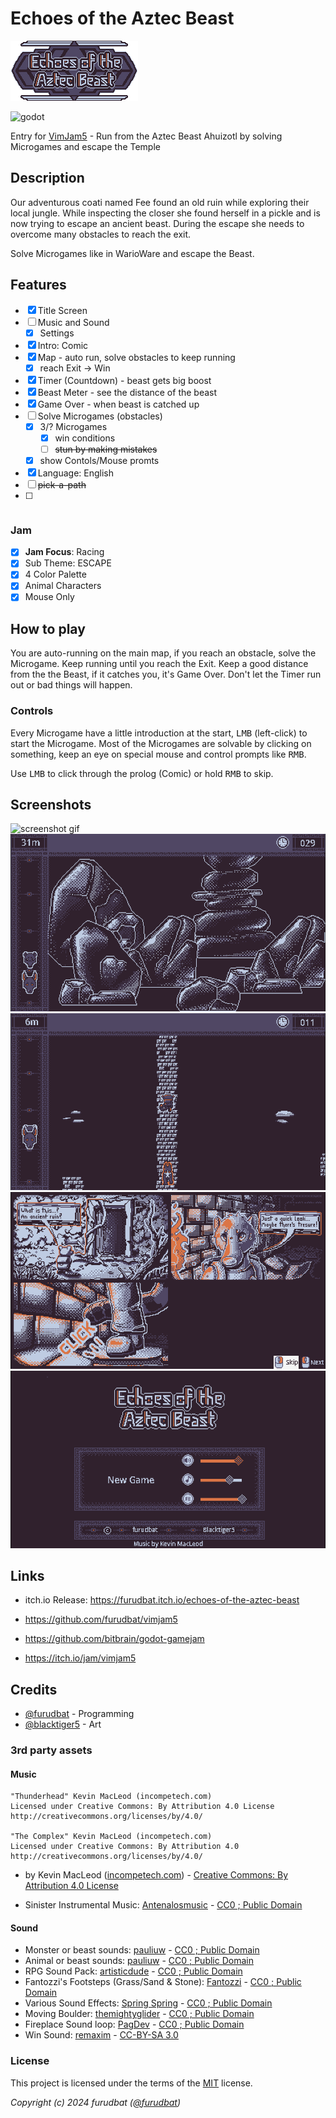 # Echoes of the Aztec Beast

![logo](img/logo.png)

![godot](https://img.shields.io/badge/Godot%20Compatible-4.3%2B-%234385B5)

Entry for [VimJam5](https://itch.io/jam/vimjam5) - Run from the Aztec Beast Ahuizotl by solving Microgames and escape the Temple

## Description

Our adventurous coati named Fee found an old ruin while exploring their local jungle. While inspecting the closer she found herself in a pickle and is now trying to escape an ancient beast. During the escape she needs to overcome many obstacles to reach the exit.

Solve Microgames like in WarioWare and escape the Beast.

## Features

- [x] Title Screen
- [ ] Music and Sound
    - [x] Settings
- [x] Intro: Comic
- [x] Map - auto run, solve obstacles to keep running
    - [x] reach Exit -> Win
- [x] Timer (Countdown) - beast gets big boost
- [x] Beast Meter - see the distance of the beast
- [x] Game Over - when beast is catched up
- [ ] Solve Microgames (obstacles)
    - [x] 3/? Microgames
        - [x] win conditions
        - [ ] ~~stun by making mistakes~~
    - [x] show Contols/Mouse promts
- [x] Language: English
- [ ] ~~pick-a-path~~
- [ ] ~~~Items: boost speed,, ...~~

### Jam

- [x] **Jam Focus**: Racing
- [x] Sub Theme: ESCAPE
- [x] 4 Color Palette
- [x] Animal Characters
- [x] Mouse Only

## How to play

You are auto-running on the main map, if you reach an obstacle, solve the Microgame.
Keep running until you reach the Exit.
Keep a good distance from the the Beast, if it catches you, it's Game Over.
Don't let the Timer run out or bad things will happen.

### Controls

Every Microgame have a little introduction at the start, <kbd>LMB</kbd> (left-click) to start the Microgame.
Most of the Microgames are solvable by clicking on something, keep an eye on special mouse and control prompts like <kbd>RMB</kbd>.

Use <kbd>LMB</kbd> to click through the prolog (Comic) or hold <kbd>RMB</kbd> to skip.

## Screenshots

![screenshot gif](screenshots/screenshot000.gif)
![screenshot001](screenshots/screenshot001.png)
![screenshot002](screenshots/screenshot002.png)
![screenshot003](screenshots/screenshot003.png)
![screenshot004](screenshots/screenshot004.png)

## Links

- itch.io Release: https://furudbat.itch.io/echoes-of-the-aztec-beast
- https://github.com/furudbat/vimjam5

- https://github.com/bitbrain/godot-gamejam
- https://itch.io/jam/vimjam5

## Credits

 - [@furudbat](https://twitter.com/furudbat) - Programming
 - [@blacktiger5](https://bsky.app/profile/blacktiger5.bsky.social) - Art


### 3rd party assets

#### Music
    
    "Thunderhead" Kevin MacLeod (incompetech.com)
    Licensed under Creative Commons: By Attribution 4.0 License
    http://creativecommons.org/licenses/by/4.0/

    "The Complex" Kevin MacLeod (incompetech.com)
    Licensed under Creative Commons: By Attribution 4.0
    http://creativecommons.org/licenses/by/4.0/

- by Kevin MacLeod ([incompetech.com](https://incompetech.com/music/royalty-free/music.html)) - [Creative Commons: By Attribution 4.0 License](http://creativecommons.org/licenses/by/4.0/)

- Sinister Instrumental Music: [Antenalosmusic](https://freesound.org/people/Antenalosmusic/sounds/731713/) - [CC0 ; Public Domain](https://creativecommons.org/publicdomain/zero/1.0/)


#### Sound

- Monster or beast sounds: [pauliuw](https://opengameart.org/content/monster-or-beast-sounds) - [CC0 ; Public Domain](https://creativecommons.org/publicdomain/zero/1.0/)
- Animal or beast sounds: [pauliuw](https://opengameart.org/content/animal-or-beast-sounds) - [CC0 ; Public Domain](https://creativecommons.org/publicdomain/zero/1.0/)
- RPG Sound Pack: [artisticdude](https://opengameart.org/content/rpg-sound-pack) - [CC0 ; Public Domain](https://creativecommons.org/publicdomain/zero/1.0/)
- Fantozzi's Footsteps (Grass/Sand & Stone): [Fantozzi](https://opengameart.org/content/fantozzis-footsteps-grasssand-stone) - [CC0 ; Public Domain](https://creativecommons.org/publicdomain/zero/1.0/)
- Various Sound Effects: [Spring Spring](https://opengameart.org/content/various-sound-effects-0) - [CC0 ; Public Domain](https://creativecommons.org/publicdomain/zero/1.0/)
- Moving Boulder: [themightyglider](https://opengameart.org/content/moving-boulder) - [CC0 ; Public Domain](https://creativecommons.org/publicdomain/zero/1.0/)
- Fireplace Sound loop: [PagDev](https://opengameart.org/content/fireplace-sound-loop) - [CC0 ; Public Domain](https://creativecommons.org/publicdomain/zero/1.0/)
- Win Sound: [remaxim](https://opengameart.org/content/win-sound-2) - [CC-BY-SA 3.0](https://creativecommons.org/licenses/by-sa/3.0/)

### License

This project is licensed under the terms of the [MIT](LICENSE) license.

*Copyright (c) 2024 furudbat ([@furudbat](https://twitter.com/furudbat))*
